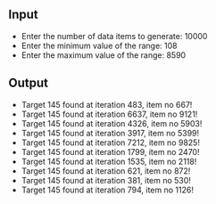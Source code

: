 ## Input

- Enter the number of data items to generate: 10000
- Enter the minimum value of the range: 108
- Enter the maximum value of the range: 8590

## Output

- Target 145 found at iteration 483, item no 667!
- Target 145 found at iteration 6637, item no 9121!
- Target 145 found at iteration 4326, item no 5903!
- Target 145 found at iteration 3917, item no 5399!
- Target 145 found at iteration 7212, item no 9825!
- Target 145 found at iteration 1799, item no 2470!
- Target 145 found at iteration 1535, item no 2118!
- Target 145 found at iteration 621, item no 872!
- Target 145 found at iteration 381, item no 530!
- Target 145 found at iteration 794, item no 1126!
